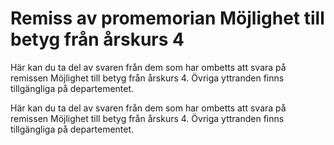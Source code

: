 # Remiss av promemorian Möjlighet till betyg från årskurs 4

Här kan du ta del av svaren från dem som har ombetts att svara på remissen Möjlighet till betyg från årskurs 4. Övriga yttranden finns tillgängliga på departementet.

Här kan du ta del av svaren från dem som har ombetts att svara på remissen Möjlighet till betyg från årskurs 4. Övriga yttranden finns tillgängliga på departementet.
